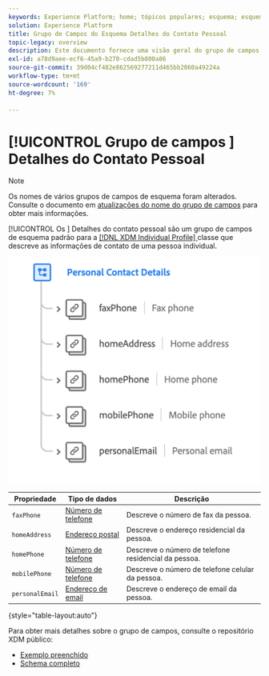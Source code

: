 ```yaml
---
keywords: Experience Platform; home; tópicos populares; esquema; esquema; XDM; perfil individual; campos; esquemas; esquemas; detalhes pessoais; design do esquema; grupo de campos; grupo de campos;
solution: Experience Platform
title: Grupo de Campos do Esquema Detalhes do Contato Pessoal
topic-legacy: overview
description: Este documento fornece uma visão geral do grupo de campos Detalhes do contato pessoal .
exl-id: a78d9aee-ecf6-45a9-b270-cdad5b800a86
source-git-commit: 39d04cf482e862569277211d465bb2060a49224a
workflow-type: tm+mt
source-wordcount: '169'
ht-degree: 7%

---
```



# [!UICONTROL Grupo de campos ] Detalhes do Contato Pessoal

>[!NOTE]
>
>Os nomes de vários grupos de campos de esquema foram alterados. Consulte o documento em [atualizações do nome do grupo de campos](../name-updates.md) para obter mais informações.

[!UICONTROL Os ] Detalhes do contato pessoal são um grupo de campos de esquema padrão para a  [[!DNL XDM Individual Profile] ](../../classes/individual-profile.md) classe que descreve as informações de contato de uma pessoa individual.

![](../../images/field-groups/personal-contact-details.png)

| Propriedade | Tipo de dados | Descrição |
| --- | --- | --- |
| `faxPhone` | [Número de telefone](../../data-types/phone-number.md) | Descreve o número de fax da pessoa. |
| `homeAddress` | [Endereço postal](../../data-types/postal-address.md) | Descreve o endereço residencial da pessoa. |
| `homePhone` | [Número de telefone](../../data-types/phone-number.md) | Descreve o número de telefone residencial da pessoa. |
| `mobilePhone` | [Número de telefone](../../data-types/phone-number.md) | Descreve o número de telefone celular da pessoa. |
| `personalEmail` | [Endereço de email](../../data-types/email-address.md) | Descreve o endereço de email da pessoa. |

{style=&quot;table-layout:auto&quot;}

Para obter mais detalhes sobre o grupo de campos, consulte o repositório XDM público:

* [Exemplo preenchido](https://github.com/adobe/xdm/blob/master/components/mixins/profile/profile-personal-details.example.1.json)
* [Schema completo](https://github.com/adobe/xdm/blob/master/components/mixins/profile/profile-personal-details.schema.json)
